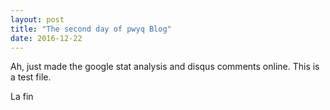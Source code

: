 ```yaml
---
layout: post
title: "The second day of pwyq Blog"
date: 2016-12-22
---
```


Ah, just made the google stat analysis and disqus comments online.
This is a test file.

La fin